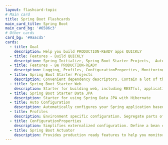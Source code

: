 ```yaml
---
layout: flashcard-topic
# Main card
title: Spring Boot Flashcards
main_card_title: Spring Boot
main_card_bg: '#6586c3'
# Other cards
card_bg: '#9aacd5'
cards:
  - title: Goal 
    description: Help you build PRODUCTION-READY apps QUICKLY
  - title: Features - Build QUICKLY
    description: Spring Initializr, Spring Boot Starter Projects,  Auto Configuration, DevTools
  - title: Features - Be PRODUCTION-READY
    description: Logging, Profiles, ConfigurationProperties, Monitoring (Spring Boot Actuator)
  - title: Spring Boot Starter Projects
    description: Convenient dependency descriptors. Contain a lot of the dependencies that you need to get a project up and running quickly.
  - title: Spring Boot Starter Web
    description: Starter for building web, including RESTful, applications using Spring MVC.
  - title: Spring Boot Starter Data JPA
    description: Starter for using Spring Data JPA with Hibernate
  - title: Auto Configuration
    description: Automatically configures your Spring application based on the jar dependencies that you have added
  - title: Profiles
    description: Environment specific configuration. Segregate parts of your application configuration and make it be available only in certain environments.
  - title: ConfigurationProperties
    description: Simplifies externalized configuration. Define a bean containing all external configuration that varies from environment to environment.
  - title: Spring Boot Actuator
    description: Provides production ready features to help you monitor and manage your application
---
```

